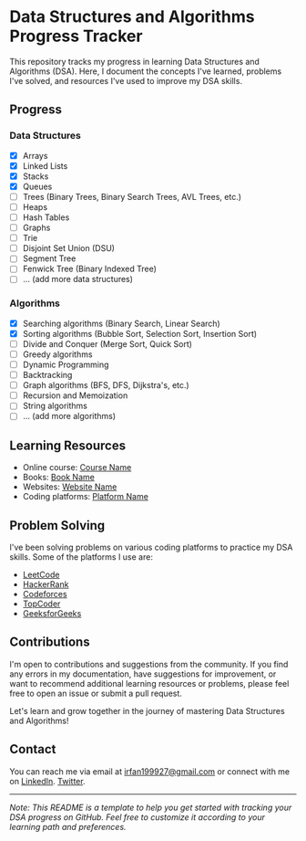 # Data Structures and Algorithms Progress Tracker

This repository tracks my progress in learning Data Structures and Algorithms (DSA). Here, I document the concepts I've learned, problems I've solved, and resources I've used to improve my DSA skills.

## Progress

### Data Structures

- [x] Arrays
- [x] Linked Lists
- [x] Stacks
- [x] Queues
- [ ] Trees (Binary Trees, Binary Search Trees, AVL Trees, etc.)
- [ ] Heaps
- [ ] Hash Tables
- [ ] Graphs
- [ ] Trie
- [ ] Disjoint Set Union (DSU)
- [ ] Segment Tree
- [ ] Fenwick Tree (Binary Indexed Tree)
- [ ] ... (add more data structures)

### Algorithms

- [x] Searching algorithms (Binary Search, Linear Search)
- [x] Sorting algorithms (Bubble Sort, Selection Sort, Insertion Sort)
- [ ] Divide and Conquer (Merge Sort, Quick Sort)
- [ ] Greedy algorithms
- [ ] Dynamic Programming
- [ ] Backtracking
- [ ] Graph algorithms (BFS, DFS, Dijkstra's, etc.)
- [ ] Recursion and Memoization
- [ ] String algorithms
- [ ] ... (add more algorithms)

## Learning Resources

- Online course: [Course Name](course_link)
- Books: [Book Name](book_link)
- Websites: [Website Name](website_link)
- Coding platforms: [Platform Name](platform_link)

## Problem Solving

I've been solving problems on various coding platforms to practice my DSA skills. Some of the platforms I use are:

- [LeetCode](https://leetcode.com/)
- [HackerRank](https://www.hackerrank.com/)
- [Codeforces](https://codeforces.com/)
- [TopCoder](https://www.topcoder.com/)
- [GeeksforGeeks](https://www.geeksforgeeks.org/)

## Contributions

I'm open to contributions and suggestions from the community. If you find any errors in my documentation, have suggestions for improvement, or want to recommend additional learning resources or problems, please feel free to open an issue or submit a pull request.

Let's learn and grow together in the journey of mastering Data Structures and Algorithms!

## Contact

You can reach me via email at [irfan199927@gmail.com](mailto:irfan199927@gmail.com) or connect with me on [LinkedIn](https://www.linkedin.com/in/irfan19927/). [Twitter](https://twitter.com/hussain99927).


---

*Note: This README is a template to help you get started with tracking your DSA progress on GitHub. Feel free to customize it according to your learning path and preferences.*
